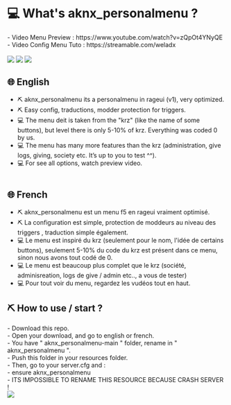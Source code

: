<h1> 💻 What's aknx_personalmenu ? </h1>
- Video Menu Preview : https://www.youtube.com/watch?v=zQpOt4YNyQE <br>
- Video Config Menu Tuto : https://streamable.com/weladx <br> <br>
<img border="0" src="https://cdn.discordapp.com/attachments/780131463160397825/859833957889867808/unknown.png">
<img border="0" src="https://cdn.discordapp.com/attachments/780131463160397825/859834096292462592/unknown.png">
<img border="0" src="https://cdn.discordapp.com/attachments/780131463160397825/859842836249182268/unknown.png">

<h2> 🌐 English </h2>

- ⛏️ aknx_personalmenu its a personalmenu in rageui (v1), very optimized.
- ⛏️ Easy config, traductions, modder protection for triggers.
- 💻 The menu deit is taken from the "krz" (like the name of some buttons), but level there is only 5-10% of krz. Everything was coded 0 by us.
- 💻 The menu has many more features than the krz (administration, give logs, giving, society etc. It’s up to you to test ^^).
- 💻 For see all options, watch preview video. <br> <br>

<h2> 🌐 French </h2>

- ⛏️ aknx_personalmenu est un menu f5 en rageui vraiment optimisé.
- ⛏️ La configuration est simple, protection de moddeurs au niveau des triggers , traduction simple également.
- 💻 Le menu est inspiré du krz (seulement pour le nom, l'idée de certains buttons), seulement 5-10% du code du krz est présent dans ce menu, sinon nous avons tout codé de 0.
- 💻 Le menu est beaucoup plus complet que le krz (société, adminisreation, logs de give / admin etc.., a vous de tester)
- 💻 Pour tout voir du menu, regardez les vudéos tout en haut.

<h2> ⛏️ How to use / start ? </h2>
- Download this repo. <br>
- Open your download, and go to english or french. <br>
- You have " aknx_personalmenu-main " folder, rename in " aknx_personalmenu ". <br>
- Push this folder in your resources folder. <br>
- Then, go to your server.cfg and : <br>
- ensure aknx_personalmenu <br>
- ITS IMPOSSIBLE TO RENAME THIS RESOURCE BECAUSE CRASH SERVER ! <br>

<img border="0" src="https://i.imgur.com/4rD81uL.gif">
